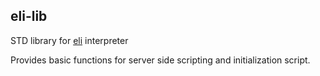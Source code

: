 ## eli-lib

STD library for [eli](https://github.com/cryon-io/eli) interpreter

Provides basic functions for server side scripting and initialization script.